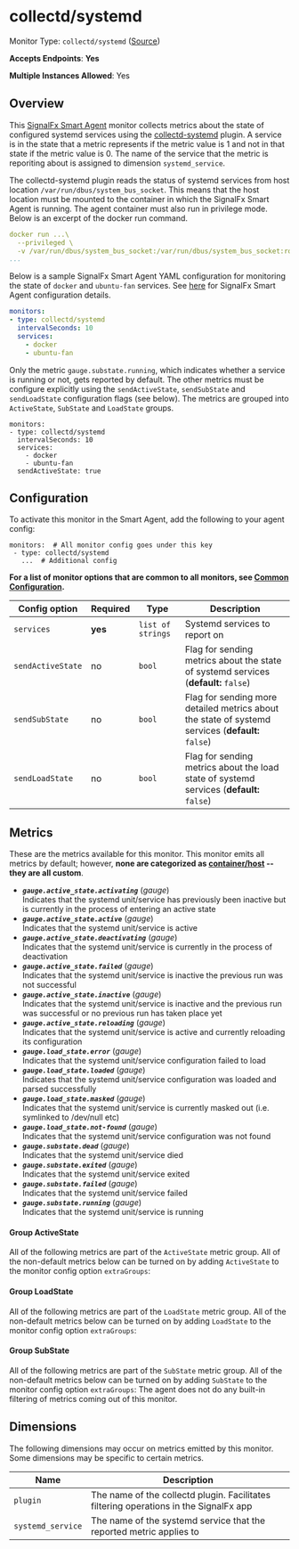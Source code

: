 
<!--- Generated by to-integrations-repo script in Smart Agent repo, DO NOT MODIFY HERE --->
<!--- GENERATED BY gomplate from scripts/docs/templates/monitor-page.md.tmpl --->

# collectd/systemd

Monitor Type: `collectd/systemd` ([Source](https://github.com/signalfx/signalfx-agent/tree/master/internal/monitors/collectd/systemd))

**Accepts Endpoints**: **Yes**

**Multiple Instances Allowed**: Yes

## Overview

This [SignalFx Smart Agent](https://github.com/signalfx/signalfx-agent) monitor collects metrics about the state of
configured systemd services using the [collectd-systemd](https://github.com/signalfx/collectd-systemd)
plugin. A service is in the state that a metric represents if the metric value is 1 and not in that state if the
metric value is 0. The name of the service that the metric is reporiting about is assigned to dimension
`systemd_service`.

The collectd-systemd plugin reads the status of systemd services from host location `/var/run/dbus/system_bus_socket`.
This means that the host location must be mounted to the container in which the SignalFx Smart Agent is running.
The agent container must also run in privilege mode. Below is an excerpt of the docker run command.
```yaml
docker run ...\
  --privileged \
  -v /var/run/dbus/system_bus_socket:/var/run/dbus/system_bus_socket:ro \
...
```
Below is a sample SignalFx Smart Agent YAML configuration for monitoring the state of `docker` and `ubuntu-fan`
services. See [here](https://github.com/signalfx/signalfx-agent#configuration) for SignalFx Smart Agent
configuration details.
```yaml
monitors:
- type: collectd/systemd
  intervalSeconds: 10
  services:
    - docker
    - ubuntu-fan
```
Only the metric `gauge.substate.running`, which indicates whether a service is running or not, gets reported by default.
The other metrics must be configure explicitly using the `sendActiveState`, `sendSubState` and `sendLoadState`
configuration flags (see below). The metrics are grouped into `ActiveState`, `SubState` and `LoadState` groups.
```
monitors:
- type: collectd/systemd
  intervalSeconds: 10
  services:
    - docker
    - ubuntu-fan
  sendActiveState: true
```


## Configuration

To activate this monitor in the Smart Agent, add the following to your
agent config:

```
monitors:  # All monitor config goes under this key
 - type: collectd/systemd
   ...  # Additional config
```

**For a list of monitor options that are common to all monitors, see [Common
Configuration](../monitor-config.html#common-configuration).**


| Config option | Required | Type | Description |
| --- | --- | --- | --- |
| `services` | **yes** | `list of strings` | Systemd services to report on |
| `sendActiveState` | no | `bool` | Flag for sending metrics about the state of systemd services (**default:** `false`) |
| `sendSubState` | no | `bool` | Flag for sending more detailed metrics about the state of systemd services (**default:** `false`) |
| `sendLoadState` | no | `bool` | Flag for sending metrics about the load state of systemd services (**default:** `false`) |


## Metrics

These are the metrics available for this monitor.
This monitor emits all metrics by default; however, **none are categorized as
[container/host](https://docs.signalfx.com/en/latest/admin-guide/usage.html#about-custom-bundled-and-high-resolution-metrics)
-- they are all custom**.



 - ***`gauge.active_state.activating`*** (*gauge*)<br>    Indicates that the systemd unit/service has previously been inactive but is currently in the process of entering an active state
 - ***`gauge.active_state.active`*** (*gauge*)<br>    Indicates that the systemd unit/service is active
 - ***`gauge.active_state.deactivating`*** (*gauge*)<br>    Indicates that the systemd unit/service is currently in the process of deactivation
 - ***`gauge.active_state.failed`*** (*gauge*)<br>    Indicates that the systemd unit/service is inactive the previous run was not successful
 - ***`gauge.active_state.inactive`*** (*gauge*)<br>    Indicates that the systemd unit/service is inactive and the previous run was successful or no previous run has taken place yet
 - ***`gauge.active_state.reloading`*** (*gauge*)<br>    Indicates that the systemd unit/service is active and currently reloading its configuration
 - ***`gauge.load_state.error`*** (*gauge*)<br>    Indicates that the systemd unit/service configuration failed to load
 - ***`gauge.load_state.loaded`*** (*gauge*)<br>    Indicates that the systemd unit/service configuration was loaded and parsed successfully
 - ***`gauge.load_state.masked`*** (*gauge*)<br>    Indicates that the systemd unit/service is currently masked out (i.e. symlinked to /dev/null etc)
 - ***`gauge.load_state.not-found`*** (*gauge*)<br>    Indicates that the systemd unit/service configuration was not found
 - ***`gauge.substate.dead`*** (*gauge*)<br>    Indicates that the systemd unit/service died
 - ***`gauge.substate.exited`*** (*gauge*)<br>    Indicates that the systemd unit/service exited
 - ***`gauge.substate.failed`*** (*gauge*)<br>    Indicates that the systemd unit/service failed
 - ***`gauge.substate.running`*** (*gauge*)<br>    Indicates that the systemd unit/service is running

#### Group ActiveState
All of the following metrics are part of the `ActiveState` metric group. All of
the non-default metrics below can be turned on by adding `ActiveState` to the
monitor config option `extraGroups`:

#### Group LoadState
All of the following metrics are part of the `LoadState` metric group. All of
the non-default metrics below can be turned on by adding `LoadState` to the
monitor config option `extraGroups`:

#### Group SubState
All of the following metrics are part of the `SubState` metric group. All of
the non-default metrics below can be turned on by adding `SubState` to the
monitor config option `extraGroups`:
The agent does not do any built-in filtering of metrics coming out of this
monitor.
## Dimensions

The following dimensions may occur on metrics emitted by this monitor.  Some
dimensions may be specific to certain metrics.

| Name | Description |
| ---  | ---         |
| `plugin` | The name of the collectd plugin. Facilitates filtering operations in the SignalFx app |
| `systemd_service` | The name of the systemd service that the reported metric applies to |



